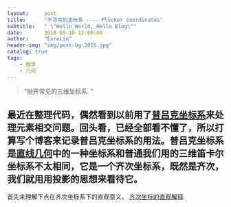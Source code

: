```yaml
---
layout:     post
title:      "不寻常的坐标系 ---- Plücker coordinates"
subtitle:   " \"Hello World, Hello Blog\""
date:       2018-05-10 12:00:00
author:     "ExreLin"
header-img: "img/post-bg-2015.jpg"
catalog: true
tags:
    - 数学 
    - 几何
---
```


> “抛开常见的三维坐标系. ”


最近在整理代码，偶然看到以前用了[普吕克坐标系](https://en.wikipedia.org/wiki/Plücker_coordinates)来处理元素相交问题。回头看，已经全部看不懂了，所以打算写个博客来记录普吕克坐标系的用法。普吕克坐标系是[直线几何](https://baike.baidu.com/item/直线几何/3832387?fr=aladdin)中的一种坐标系和普通我们用的三维笛卡尔坐标系不太相同，它是一个齐次坐标系，既然是齐次，我们就用用投影的思想来看待它。
---
首先来理解下点在齐次坐标系下的直观意义。
[齐次坐标的直观解释](./images/post-plucker-point.jpg)
	  
